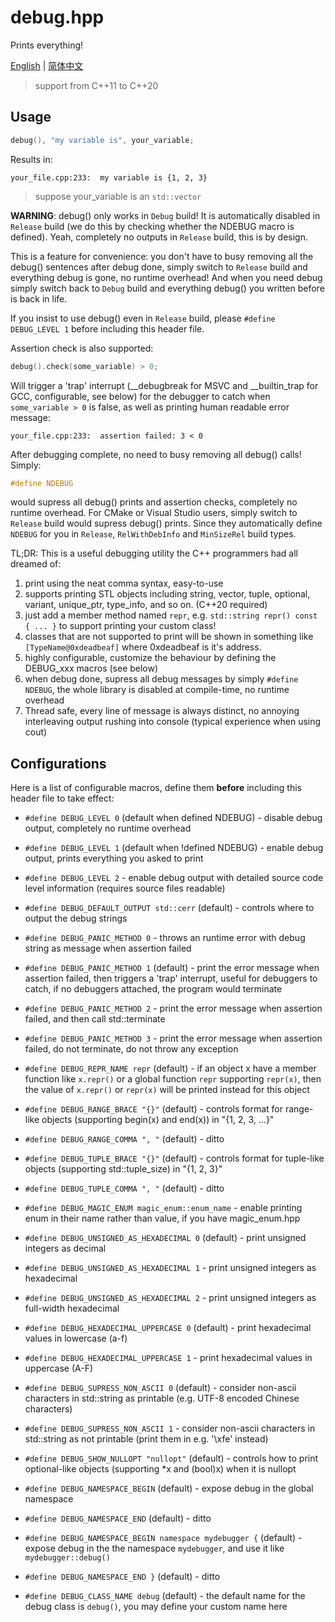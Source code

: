 # debug.hpp

Prints everything!

[English](README.md) | [简体中文](README.zh_CN.md)

> support from C++11 to C++20

## Usage

```cpp
debug(), "my variable is", your_variable;
```

Results in:
```
your_file.cpp:233:  my variable is {1, 2, 3}
```

> suppose your_variable is an `std::vector`

**WARNING**: debug() only works in `Debug` build! It is automatically disabled in `Release` build (we do this by checking whether the NDEBUG macro is defined). Yeah, completely no outputs in `Release` build, this is by design.

This is a feature for convenience: you don't have to busy removing all the debug() sentences after debug done, simply switch to `Release` build and everything debug is gone, no runtime overhead! And when you need debug simply switch back to `Debug` build and everything debug() you written before is back in life.

If you insist to use debug() even in `Release` build, please `#define DEBUG_LEVEL 1` before including this header file.


Assertion check is also supported:
```cpp
debug().check(some_variable) > 0;
```

Will trigger a 'trap' interrupt (__debugbreak for MSVC and __builtin_trap for GCC, configurable, see below) for the debugger to catch when `some_variable > 0` is false, as well as printing human readable error message:
```
your_file.cpp:233:  assertion failed: 3 < 0
```


After debugging complete, no need to busy removing all debug() calls! Simply:
```cpp
#define NDEBUG
```
would supress all debug() prints and assertion checks, completely no runtime overhead. For CMake or Visual Studio users, simply switch to `Release` build would supress debug() prints. Since they automatically define `NDEBUG` for you in `Release`, `RelWithDebInfo` and `MinSizeRel` build types.


TL;DR: This is a useful debugging utility the C++ programmers had all dreamed of:

1. print using the neat comma syntax, easy-to-use
2. supports printing STL objects including string, vector, tuple, optional, variant, unique_ptr, type_info, and so on. (C++20 required)
3. just add a member method named `repr`, e.g. `std::string repr() const { ... }` to support printing your custom class!
4. classes that are not supported to print will be shown in something like `[TypeName@0xdeadbeaf]` where 0xdeadbeaf is it's address.
5. highly configurable, customize the behaviour by defining the DEBUG_xxx macros (see below)
6. when debug done, supress all debug messages by simply `#define NDEBUG`, the whole library is disabled at compile-time, no runtime overhead
7. Thread safe, every line of message is always distinct, no annoying interleaving output rushing into console (typical experience when using cout)


## Configurations

Here is a list of configurable macros, define them **before** including this header file to take effect:

* `#define DEBUG_LEVEL 0` (default when defined NDEBUG) - disable debug output, completely no runtime overhead
* `#define DEBUG_LEVEL 1` (default when !defined NDEBUG) - enable debug output, prints everything you asked to print
* `#define DEBUG_LEVEL 2` - enable debug output with detailed source code level information (requires source files readable)

* `#define DEBUG_DEFAULT_OUTPUT std::cerr` (default) - controls where to output the debug strings

* `#define DEBUG_PANIC_METHOD 0` - throws an runtime error with debug string as message when assertion failed
* `#define DEBUG_PANIC_METHOD 1` (default) - print the error message when assertion failed, then triggers a 'trap' interrupt, useful for debuggers to catch, if no debuggers attached, the program would terminate
* `#define DEBUG_PANIC_METHOD 2` - print the error message when assertion failed, and then call std::terminate
* `#define DEBUG_PANIC_METHOD 3` - print the error message when assertion failed, do not terminate, do not throw any exception

* `#define DEBUG_REPR_NAME repr` (default) - if an object x have a member function like `x.repr()` or a global function `repr` supporting `repr(x)`, then the value of `x.repr()` or `repr(x)` will be printed instead for this object

* `#define DEBUG_RANGE_BRACE "{}"` (default) - controls format for range-like objects (supporting begin(x) and end(x)) in "{1, 2, 3, ...}"
* `#define DEBUG_RANGE_COMMA ", "` (default) - ditto

* `#define DEBUG_TUPLE_BRACE "{}"` (default) - controls format for tuple-like objects (supporting std::tuple_size<X>) in "{1, 2, 3}"
* `#define DEBUG_TUPLE_COMMA ", "` (default) - ditto

* `#define DEBUG_MAGIC_ENUM magic_enum::enum_name` - enable printing enum in their name rather than value, if you have magic_enum.hpp

* `#define DEBUG_UNSIGNED_AS_HEXADECIMAL 0` (default) - print unsigned integers as decimal
* `#define DEBUG_UNSIGNED_AS_HEXADECIMAL 1` - print unsigned integers as hexadecimal
* `#define DEBUG_UNSIGNED_AS_HEXADECIMAL 2` - print unsigned integers as full-width hexadecimal

* `#define DEBUG_HEXADECIMAL_UPPERCASE 0` (default) - print hexadecimal values in lowercase (a-f)
* `#define DEBUG_HEXADECIMAL_UPPERCASE 1` - print hexadecimal values in uppercase (A-F)

* `#define DEBUG_SUPRESS_NON_ASCII 0` (default) - consider non-ascii characters in std::string as printable (e.g. UTF-8 encoded Chinese characters)
* `#define DEBUG_SUPRESS_NON_ASCII 1` - consider non-ascii characters in std::string as not printable (print them in e.g. '\xfe' instead)

* `#define DEBUG_SHOW_NULLOPT "nullopt"` (default) - controls how to print optional-like objects (supporting *x and (bool)x) when it is nullopt

* `#define DEBUG_NAMESPACE_BEGIN` (default) - expose debug in the global namespace
* `#define DEBUG_NAMESPACE_END` (default) - ditto

* `#define DEBUG_NAMESPACE_BEGIN namespace mydebugger {` (default) - expose debug in the the namespace `mydebugger`, and use it like `mydebugger::debug()`
* `#define DEBUG_NAMESPACE_END }` (default) - ditto

* `#define DEBUG_CLASS_NAME debug` (default) - the default name for the debug class is `debug()`, you may define your custom name here

